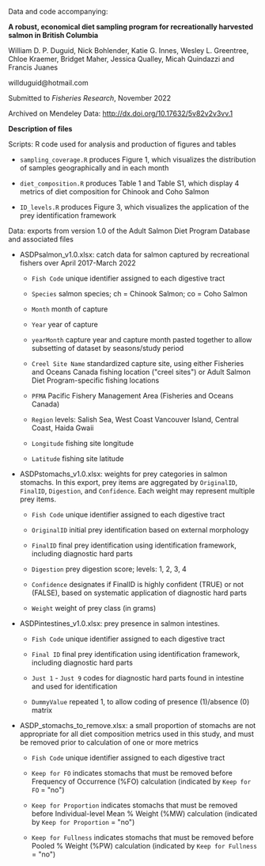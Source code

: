 Data and code accompanying:

**A robust, economical diet sampling program for recreationally harvested salmon in British Columbia**

William D. P. Duguid, Nick Bohlender, Katie G. Innes, Wesley L. Greentree, Chloe Kraemer, Bridget Maher, Jessica Qualley, Micah Quindazzi and Francis Juanes

willduguid\@hotmail.com

Submitted to *Fisheries Research*, November 2022

Archived on Mendeley Data: <http://dx.doi.org/10.17632/5v82v2v3vv.1>

**Description of files**

Scripts: R code used for analysis and production of figures and tables

-   `sampling_coverage.R` produces Figure 1, which visualizes the distribution of samples geographically and in each month

-   `diet_composition.R` produces Table 1 and Table S1, which display 4 metrics of diet composition for Chinook and Coho Salmon

-   `ID_levels.R` produces Figure 3, which visualizes the application of the prey identification framework

Data: exports from version 1.0 of the Adult Salmon Diet Program Database and associated files

-   ASDPsalmon_v1.0.xlsx: catch data for salmon captured by recreational fishers over April 2017-March 2022

    -   `Fish Code` unique identifier assigned to each digestive tract

    -   `Species` salmon species; ch = Chinook Salmon; co = Coho Salmon

    -   `Month` month of capture

    -   `Year` year of capture

    -   `yearMonth` capture year and capture month pasted together to allow subsetting of dataset by seasons/study period

    -   `Creel Site Name` standardized capture site, using either Fisheries and Oceans Canada fishing location ("creel sites") or Adult Salmon Diet Program-specific fishing locations

    -   `PFMA` Pacific Fishery Management Area (Fisheries and Oceans Canada)

    -   `Region` levels: Salish Sea, West Coast Vancouver Island, Central Coast, Haida Gwaii

    -   `Longitude` fishing site longitude

    -   `Latitude` fishing site latitude

-   ASDPstomachs_v1.0.xlsx: weights for prey categories in salmon stomachs. In this export, prey items are aggregated by `OriginalID`, `FinalID`, `Digestion`, and `Confidence`. Each weight may represent multiple prey items.

    -   `Fish Code` unique identifier assigned to each digestive tract

    -   `OriginalID` initial prey identification based on external morphology

    -   `FinalID` final prey identification using identification framework, including diagnostic hard parts

    -   `Digestion` prey digestion score; levels: 1, 2, 3, 4

    -   `Confidence` designates if FinalID is highly confident (TRUE) or not (FALSE), based on systematic application of diagnostic hard parts

    -   `Weight` weight of prey class (in grams)

-   ASDPintestines_v1.0.xlsx: prey presence in salmon intestines.

    -   `Fish Code` unique identifier assigned to each digestive tract

    -   `Final ID` final prey identification using identification framework, including diagnostic hard parts

    -   `Just 1` - `Just 9` codes for diagnostic hard parts found in intestine and used for identification

    -   `DummyValue` repeated 1, to allow coding of presence (1)/absence (0) matrix

-   ASDP_stomachs_to_remove.xlsx: a small proportion of stomachs are not appropriate for all diet composition metrics used in this study, and must be removed prior to calculation of one or more metrics

    -   `Fish Code` unique identifier assigned to each digestive tract

    -   `Keep for FO` indicates stomachs that must be removed before Frequency of Occurrence (%FO) calculation (indicated by `Keep for FO` = "no")

    -   `Keep for Proportion` indicates stomachs that must be removed before Individual-level Mean % Weight (%MW) calculation (indicated by `Keep for Proportion` = "no")

    -   `Keep for Fullness` indicates stomachs that must be removed before Pooled % Weight (%PW) calculation (indicated by `Keep for Fullness` = "no")
